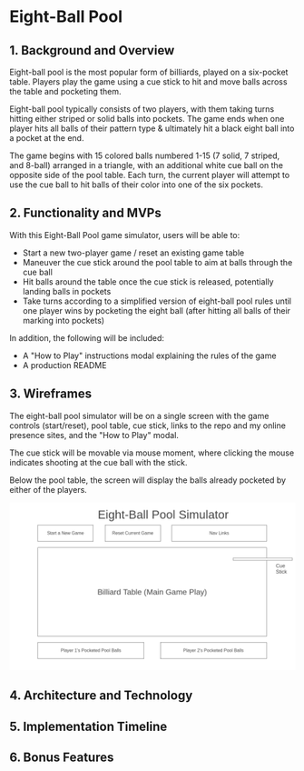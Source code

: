 # Eight-Ball Pool

## 1. Background and Overview

Eight-ball pool is the most popular form of billiards, played on a six-pocket table. Players play the game using a cue stick to hit and move balls across the table and pocketing them.

Eight-ball pool typically consists of two players, with them taking turns hitting either striped or solid balls into pockets. The game ends when one player hits all balls of their pattern type & ultimately hit a black eight ball into a pocket at the end.

The game begins with 15 colored balls numbered 1-15 (7 solid, 7 striped, and 8-ball) arranged in a triangle, with an additional white cue ball on the opposite side of the pool table. Each turn, the current player will attempt to use the cue ball to hit balls of their color into one of the six pockets.

## 2. Functionality and MVPs

With this Eight-Ball Pool game simulator, users will be able to:

* Start a new two-player game / reset an existing game table
* Maneuver the cue stick around the pool table to aim at balls through the cue ball
* Hit balls around the table once the cue stick is released, potentially landing balls in pockets
* Take turns according to a simplified version of eight-ball pool rules until one player wins by pocketing the eight ball (after hitting all balls of their marking into pockets)

In addition, the following will be included:

* A "How to Play" instructions modal explaining the rules of the game
* A production README

## 3. Wireframes

The eight-ball pool simulator will be on a single screen with the game controls (start/reset), pool table, cue stick, links to the repo and my online presence sites, and the "How to Play" modal.

The cue stick will be movable via mouse moment, where clicking the mouse indicates shooting at the cue ball with the stick.

Below the pool table, the screen will display the balls already pocketed by either of the players.

![8ball pool wireframe](/8ball_wireframe.png)


## 4. Architecture and Technology

## 5. Implementation Timeline

## 6. Bonus Features